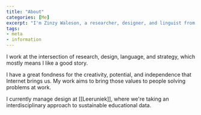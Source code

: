 ```yaml
---
title: "About"
categories: [Me]
excerpt: "I'm Zinzy Waleson, a researcher, designer, and linguist from Amsterdam"
tags:
- meta
- information
---
```

I work at the intersection of research, design, language, and strategy, which mostly means I like a good story.

I have a great fondness for the creativity, potential, and independence that Internet brings us. My work aims to bring those values to people solving problems at work.

I currently manage design at [[Leeruniek]], where we're taking an interdisciplinary approach to sustainable educational data.

  

<!--

{% marginfigure 'me-at-six' 'https://res.cloudinary.com/dbi2zounq/image/upload/c_scale,w_600/v1668440273/me/six.jpg' 'Me, my lesbian shirt, and my glorious underbite.' %}

  

I was born and raised in the South of the Netherlands, in a complex childhood marked by marching bands, an overabundance of food, and question marks about who, amid everybody else, I am.

  

I came to Utrecht to study the letters, and I enjoyed the seemingly endless learning opportunities that university life provides. I ran an absurdit magazine, worked as a freelance photographer on the side. I earned my undergraduate degree in language and literature with a thesis on focalization in the graphic novel adaptation of a Dutch classic. Narratology, adaptation, and transmediality remain some of my favorite topics.

  

Before I put my study books on the shelf for good, I spent a year in seminary studying theology at VU University. It taught me volumes on church history, how infinitely weird Scripture really is, and how strong one's back must be to be a queer person studying alongside young, fierce conservatives. I left after a year.

  

----

  

### A little magic

  

As an afropean queer person of color, travelling life isn't the most straightforward endeavor. In the past few years I've been involved in founding and leading queer community spaces for people to connect and recharge. As a queer facilitator, I enjoy bringing together people from all walks of life. In the Spring of 2018, I founded Queer Salon, a slow-paced gathering in Amsterdam. In 2020, on the cusp of the pandemic, I joined Vine & Fig.

  

----

  

### Life these days

  

I live on the East side of Amsterdam (which happens to be the best), where I share a shoebox and small-but-vibrant garden with my partner. I enjoy writing, which I do casually, both in diary and essay form. At heart and by training, I'm a lover of stories: the way they take shape, the things I experience with them, and the ways in which they shape societies. I also love making and writing music. I was a band geek for most of my childhood, and taught myself to play a variety of instruments. These days, I mostly focus on the guitar.

  

### Other things

  

- If you'd like to get in touch with me, check my [[Hello]] page

- You're invited to learn more about the things I love to [[Uses|use]] -->